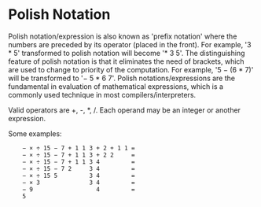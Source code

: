 # Polish Notation

Polish notation/expression is also known as 'prefix notation' where the numbers are preceded by its operator (placed in the front). For example, '3 * 5' transformed to polish notation will become '* 3 5'. The distinguishing feature of polish notation is that it eliminates the need of brackets, which are used to change to priority of the computation. For example, '5 − (6 * 7)' will be transformed to '− 5 * 6 7'. Polish notations/expressions are the fundamental in evaluation of mathematical expressions, which is a commonly used technique in most compilers/interpreters. 

Valid operators are +, -, *, /. Each operand may be an integer or another expression.

Some examples:

```
    − × ÷ 15 − 7 + 1 1 3 + 2 + 1 1 =
    − × ÷ 15 − 7 + 1 1 3 + 2 2     =
    − × ÷ 15 − 7 + 1 1 3 4         =
    − × ÷ 15 − 7 2     3 4         =
    − × ÷ 15 5         3 4         =
    − × 3              3 4         =
    − 9                  4         =
    5
```